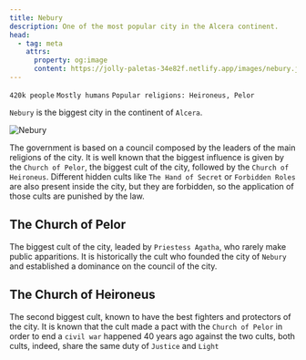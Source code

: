 ```yaml
---
title: Nebury
description: One of the most popular city in the Alcera continent.
head:
  - tag: meta
    attrs:
      property: og:image
      content: https://jolly-paletas-34e82f.netlify.app/images/nebury.jpg
---
```


`420k people` `Mostly humans` `Popular religions: Heironeus, Pelor`

`Nebury` is the biggest city in the continent of `Alcera`.

![Nebury](/images/nebury.jpg)

The government is based on a council composed by the leaders of the main religions of the city. It is well known that the biggest influence is given by the `Church of Pelor`, the biggest cult of the city, followed by the `Church of Heironeus`. Different hidden cults like `The Hand of Secret` or `Forbidden Roles` are also present inside the city, but they are forbidden, so the application of those cults are punished by the law.

## The Church of Pelor

The biggest cult of the city, leaded by `Priestess Agatha`, who rarely make public apparitions. It is historically the cult who founded the city of `Nebury` and established a dominance on the council of the city.

## The Church of Heironeus

The second biggest cult, known to have the best fighters and protectors of the city. It is known that the cult made a pact with the `Church of Pelor` in order to end a `civil war` happened 40 years ago against the two cults, both cults, indeed, share the same duty of `Justice` and `Light`
